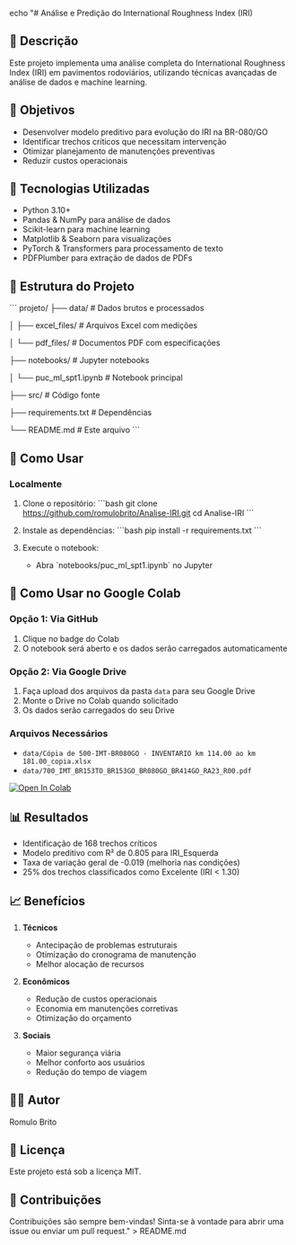 echo "# Análise e Predição do International Roughness Index (IRI)

## 📝 Descrição
Este projeto implementa uma análise completa do International Roughness Index (IRI) em pavimentos rodoviários, utilizando técnicas avançadas de análise de dados e machine learning.

## 🎯 Objetivos
- Desenvolver modelo preditivo para evolução do IRI na BR-080/GO
- Identificar trechos críticos que necessitam intervenção
- Otimizar planejamento de manutenções preventivas
- Reduzir custos operacionais

## 🔧 Tecnologias Utilizadas
- Python 3.10+
- Pandas & NumPy para análise de dados
- Scikit-learn para machine learning
- Matplotlib & Seaborn para visualizações
- PyTorch & Transformers para processamento de texto
- PDFPlumber para extração de dados de PDFs

## 📁 Estrutura do Projeto
\`\`\`
projeto/
├── data/                    # Dados brutos e processados

│   ├── excel_files/        # Arquivos Excel com medições

│   └── pdf_files/         # Documentos PDF com especificações

├── notebooks/              # Jupyter notebooks

│   └── puc_ml_spt1.ipynb  # Notebook principal

├── src/                    # Código fonte

├── requirements.txt        # Dependências

└── README.md              # Este arquivo
\`\`\`

## 🚀 Como Usar

### Localmente
1. Clone o repositório:
   \`\`\`bash
   git clone https://github.com/romulobrito/Analise-IRI.git
   cd Analise-IRI
   \`\`\`

2. Instale as dependências:
   \`\`\`bash
   pip install -r requirements.txt
   \`\`\`

3. Execute o notebook:
   - Abra \`notebooks/puc_ml_spt1.ipynb\` no Jupyter

## 🚀 Como Usar no Google Colab

### Opção 1: Via GitHub
1. Clique no badge do Colab
2. O notebook será aberto e os dados serão carregados automaticamente

### Opção 2: Via Google Drive
1. Faça upload dos arquivos da pasta `data` para seu Google Drive
2. Monte o Drive no Colab quando solicitado
3. Os dados serão carregados do seu Drive

### Arquivos Necessários
- `data/Cópia de 500-IMT-BR080GO - INVENTARIO km 114.00 ao km 181.00_copia.xlsx`
- `data/700_IMT_BR153TO_BR153GO_BR080GO_BR414GO_RA23_R00.pdf`
  
[![Open In Colab](https://colab.research.google.com/assets/colab-badge.svg)](https://colab.research.google.com/github/romulobrito/Analise-IRI/blob/main/notebooks/puc_ml_spt1.ipynb?flush_cache=true)


## 📊 Resultados
- Identificação de 168 trechos críticos
- Modelo preditivo com R² de 0.805 para IRI_Esquerda
- Taxa de variação geral de -0.019 (melhoria nas condições)
- 25% dos trechos classificados como Excelente (IRI < 1.30)

## 📈 Benefícios
1. **Técnicos**
   - Antecipação de problemas estruturais
   - Otimização do cronograma de manutenção
   - Melhor alocação de recursos

2. **Econômicos**
   - Redução de custos operacionais
   - Economia em manutenções corretivas
   - Otimização do orçamento

3. **Sociais**
   - Maior segurança viária
   - Melhor conforto aos usuários
   - Redução do tempo de viagem

## 👨‍💻 Autor
Romulo Brito

## 📄 Licença
Este projeto está sob a licença MIT.

## 🤝 Contribuições
Contribuições são sempre bem-vindas! Sinta-se à vontade para abrir uma issue ou enviar um pull request." > README.md